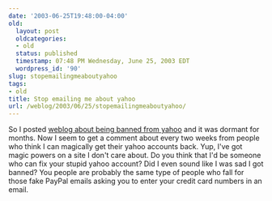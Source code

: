 ```yaml
---
date: '2003-06-25T19:48:00-04:00'
old:
  layout: post
  oldcategories:
  - old
  status: published
  timestamp: 07:48 PM Wednesday, June 25, 2003 EDT
  wordpress_id: '90'
slug: stopemailingmeaboutyahoo
tags:
- old
title: Stop emailing me about yahoo
url: /weblog/2003/06/25/stopemailingmeaboutyahoo/
---
```


So I posted [weblog about being banned from
yahoo](http://patrick.wagstrom.net/weblog/archives/000056.html) and it was
dormant for months.  Now I seem to get a comment about every two weeks from
people who think I can magically get their yahoo accounts back.  Yup, I've got
magic powers on a site I don't care about.  Do you think that I'd be someone
who can fix your stupid yahoo account?  Did I even sound like I was sad I got
banned?  You people are probably the same type of people who fall for those
fake PayPal emails asking you to enter your credit card numbers in an email.

